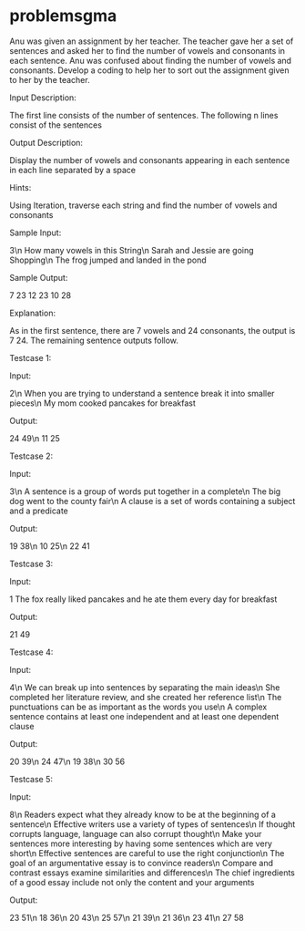 # problemsgma
Anu was given an assignment by her teacher. The teacher gave her a set of sentences and asked her to find the number of vowels and consonants in each sentence. Anu was confused about finding the number of vowels and consonants. Develop a coding to help her to sort out the assignment given to her by the teacher.

Input Description:

The first line consists of the number of sentences. The following n lines consist of the sentences

Output Description: 

Display the number of vowels and consonants appearing in each sentence in each line separated by a space

Hints:

Using Iteration, traverse each string and find the number of vowels and consonants

Sample Input:

3\n
How many vowels in this String\n
Sarah and Jessie are going Shopping\n
The frog jumped and landed in the pond

Sample Output:

7 23
12 23
10 28

Explanation:

As in the first sentence, there are 7 vowels and 24 consonants, the output is 7 24. The remaining sentence outputs follow.

Testcase 1:

Input:

2\n
When you are trying to understand a sentence break it into smaller pieces\n
My mom cooked pancakes for breakfast

Output:

24 49\n
11 25


Testcase 2:

Input:

3\n
A sentence is a group of words put together in a complete\n
The big dog went to the county fair\n
A clause is a set of words containing a subject and a predicate

Output:

19 38\n
10 25\n
22 41

Testcase 3:

Input:

1
The fox really liked pancakes and he ate them every day for breakfast 

Output:

21 49

Testcase 4:

Input:

4\n
We can break up into sentences by separating the main ideas\n
She completed her literature review, and she created her reference list\n
The punctuations can be as important as the words you use\n
A complex sentence contains at least one independent and at least one dependent clause


Output:

20 39\n
24 47\n
19 38\n
30 56

Testcase 5:

Input:

8\n
Readers expect what they already know to be at the beginning of a sentence\n
Effective writers use a variety of types of sentences\n
If thought corrupts language, language can also corrupt thought\n
Make your sentences more interesting by having some sentences which are very short\n
Effective sentences are careful to use the right conjunction\n
The goal of an argumentative essay is to convince readers\n
Compare and contrast essays examine similarities and differences\n
The chief ingredients of a good essay include not only the content and your arguments

Output:

23 51\n
18 36\n
20 43\n
25 57\n
21 39\n
21 36\n
23 41\n
27 58
